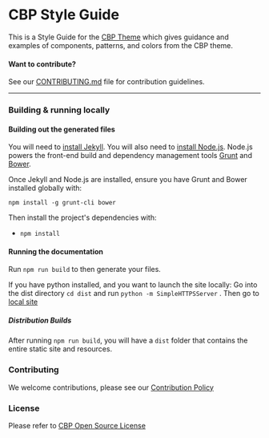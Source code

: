 CBP Style Guide
===============

This is a Style Guide for the [CBP Theme](https://github.com/US-CBP/cbp-theme) 
which gives guidance and examples of components, patterns, and colors 
from the CBP theme.

#### Want to contribute?
See our [CONTRIBUTING.md](CONTRIBUTING.md) file for contribution guidelines.

---

### Building & running locally

#### Building out the generated files
You will need to [install Jekyll](http://jekyllrb.com/docs/installation/). You will also need to [install Node.js](http://nodejs.org/download/). Node.js powers the front-end build and dependency management tools [Grunt](http://gruntjs.com/) and [Bower](http://bower.io/).

Once Jekyll and Node.js are installed, ensure you have Grunt and Bower installed globally with:
```
npm install -g grunt-cli bower
```

Then install the project's dependencies with:
- `npm install`

#### Running the documentation
Run `npm run build` to then generate your files.

If you have python installed, and you want to launch the site locally:
Go into the dist directory `cd dist`  and run `python -m SimpleHTTPSServer` . Then go to [local site](http://localhost:8000/)

##### Distribution Builds
After running `npm run build`, you will have a `dist` folder that contains the entire static site and resources.

### Contributing

We welcome contributions, please see our [Contribution Policy](https://github.com/US-CBP/open-source-policy/blob/master/CONTRIBUTING.md)

### License
Please refer to [CBP Open Source License](https://github.com/US-CBP/open-source-policy/blob/master/LICENSE.md)
